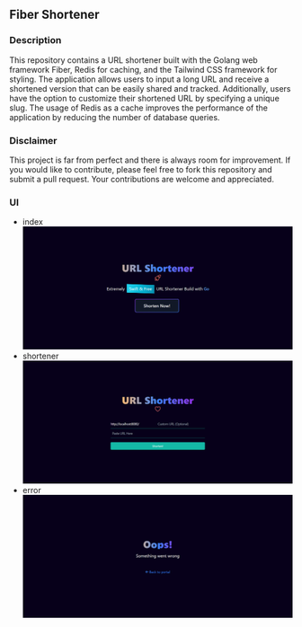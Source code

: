 ## Fiber Shortener

### Description

This repository contains a URL shortener built with the Golang web framework Fiber, Redis for caching, and the Tailwind CSS framework for styling. The application allows users to input a long URL and receive a shortened version that can be easily shared and tracked. Additionally, users have the option to customize their shortened URL by specifying a unique slug. The usage of Redis as a cache improves the performance of the application by reducing the number of database queries.

### Disclaimer

This project is far from perfect and there is always room for improvement. If you would like to contribute, please feel free to fork this repository and submit a pull request. Your contributions are welcome and appreciated.

### UI

- index
  ![./assets/screenshots/index.png](./assets/screenshots/index.png)
- shortener
  ![./assets/screenshots/index.png](./assets/screenshots/shortener.png)
- error
  ![./assets/screenshots/index.png](./assets/screenshots/shortener-not-found.png)
